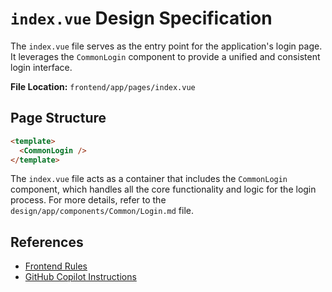 # `index.vue` Design Specification

The `index.vue` file serves as the entry point for the application's login page. It leverages the `CommonLogin` component to provide a unified and consistent login interface.

**File Location:** `frontend/app/pages/index.vue`

## Page Structure

```html
<template>
  <CommonLogin />
</template>
```

The `index.vue` file acts as a container that includes the `CommonLogin` component, which handles all the core functionality and logic for the login process. For more details, refer to the `design/app/components/Common/Login.md` file.

## References

- [Frontend Rules](design/rules-app.md)
- [GitHub Copilot Instructions](.github/copilot-instructions.md)
